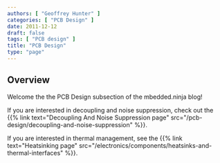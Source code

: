 ```yaml
---
authors: [ "Geoffrey Hunter" ]
categories: [ "PCB Design" ]
date: 2011-12-12
draft: false
tags: [ "PCB design" ]
title: "PCB Design"
type: "page"
---
```


## Overview

Welcome the the PCB Design subsection of the mbedded.ninja blog!

If you are interested in decoupling and noise suppression, check out the {{% link text="Decoupling And Noise Suppression page" src="/pcb-design/decoupling-and-noise-suppression" %}}.

If you are interested in thermal management, see the {{% link text="Heatsinking page" src="/electronics/components/heatsinks-and-thermal-interfaces" %}}.
